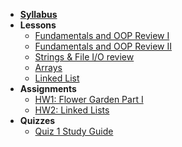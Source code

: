 - **[Syllabus](ReadMe.md)**
- **Lessons**
  - [Fundamentals and OOP Review I](Lessons/Lesson1.md)
  - [Fundamentals and OOP Review II](Lessons/Lesson2.md)
  - [Strings & File I/O review](Lessons/Lesson3.md)
  - [Arrays](Lessons/Lesson4.md)
  - [Linked List](Lessons/Lesson5.md)
- **Assignments**
  - [HW1: Flower Garden Part I](Lessons/HW1.md)
  - [HW2: Linked Lists](Lessons/HW2.md)
- **Quizzes**
  - [Quiz 1 Study Guide](Lessons/Quiz1.md)

